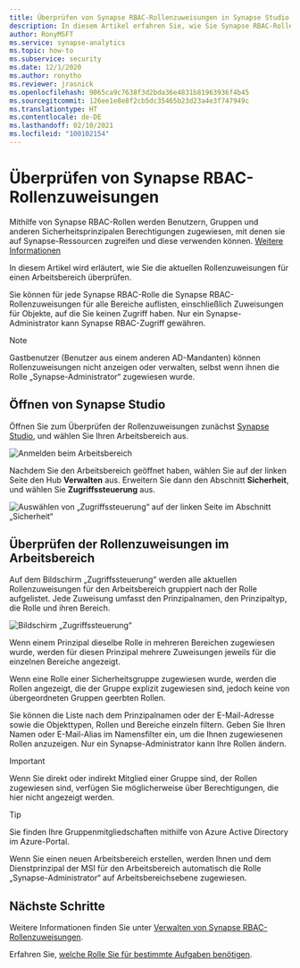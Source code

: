 ```yaml
---
title: Überprüfen von Synapse RBAC-Rollenzuweisungen in Synapse Studio
description: In diesem Artikel erfahren Sie, wie Sie Synapse RBAC-Rollenzuweisungen in Synapse Studio überprüfen.
author: RonyMSFT
ms.service: synapse-analytics
ms.topic: how-to
ms.subservice: security
ms.date: 12/1/2020
ms.author: ronytho
ms.reviewer: jrasnick
ms.openlocfilehash: 9065ca9c7638f3d2bda36e4831b81963936f4b45
ms.sourcegitcommit: 126ee1e8e8f2cb5dc35465b23d23a4e3f747949c
ms.translationtype: HT
ms.contentlocale: de-DE
ms.lasthandoff: 02/10/2021
ms.locfileid: "100102154"
---
```

# <a name="how-to-review-synapse-rbac-role-assignments"></a>Überprüfen von Synapse RBAC-Rollenzuweisungen

Mithilfe von Synapse RBAC-Rollen werden Benutzern, Gruppen und anderen Sicherheitsprinzipalen Berechtigungen zugewiesen, mit denen sie auf Synapse-Ressourcen zugreifen und diese verwenden können.  [Weitere Informationen](./synapse-workspace-synapse-rbac.md)

In diesem Artikel wird erläutert, wie Sie die aktuellen Rollenzuweisungen für einen Arbeitsbereich überprüfen.

Sie können für jede Synapse RBAC-Rolle die Synapse RBAC-Rollenzuweisungen für alle Bereiche auflisten, einschließlich Zuweisungen für Objekte, auf die Sie keinen Zugriff haben. Nur ein Synapse-Administrator kann Synapse RBAC-Zugriff gewähren.  

>[!Note]
>Gastbenutzer (Benutzer aus einem anderen AD-Mandanten) können Rollenzuweisungen nicht anzeigen oder verwalten, selbst wenn ihnen die Rolle „Synapse-Administrator“ zugewiesen wurde.    

## <a name="open-synapse-studio"></a>Öffnen von Synapse Studio  

Öffnen Sie zum Überprüfen der Rollenzuweisungen zunächst [Synapse Studio](https://web.azuresynapse.net/), und wählen Sie Ihren Arbeitsbereich aus. 

![Anmelden beim Arbeitsbereich](./media/common/login-workspace.png) 
 
 Nachdem Sie den Arbeitsbereich geöffnet haben, wählen Sie auf der linken Seite den Hub **Verwalten** aus. Erweitern Sie dann den Abschnitt **Sicherheit**, und wählen Sie **Zugriffssteuerung** aus. 

 ![Auswählen von „Zugriffssteuerung“ auf der linken Seite im Abschnitt „Sicherheit“](./media/how-to-manage-synapse-rbac-role-assignments/left-nav-security-access-control.png)

## <a name="review-workspace-role-assignments"></a>Überprüfen der Rollenzuweisungen im Arbeitsbereich

Auf dem Bildschirm „Zugriffssteuerung“ werden alle aktuellen Rollenzuweisungen für den Arbeitsbereich gruppiert nach der Rolle aufgelistet. Jede Zuweisung umfasst den Prinzipalnamen, den Prinzipaltyp, die Rolle und ihren Bereich.

![Bildschirm „Zugriffssteuerung“](./media/how-to-review-synapse-rbac-role-assignments/access-control-assignments.png)

Wenn einem Prinzipal dieselbe Rolle in mehreren Bereichen zugewiesen wurde, werden für diesen Prinzipal mehrere Zuweisungen jeweils für die einzelnen Bereiche angezeigt.  

Wenn eine Rolle einer Sicherheitsgruppe zugewiesen wurde, werden die Rollen angezeigt, die der Gruppe explizit zugewiesen sind, jedoch keine von übergeordneten Gruppen geerbten Rollen.  

Sie können die Liste nach dem Prinzipalnamen oder der E-Mail-Adresse sowie die Objekttypen, Rollen und Bereiche einzeln filtern. Geben Sie Ihren Namen oder E-Mail-Alias im Namensfilter ein, um die Ihnen zugewiesenen Rollen anzuzeigen. Nur ein Synapse-Administrator kann Ihre Rollen ändern.

>[!Important] 
>Wenn Sie direkt oder indirekt Mitglied einer Gruppe sind, der Rollen zugewiesen sind, verfügen Sie möglicherweise über Berechtigungen, die hier nicht angezeigt werden.

>[!tip]
>Sie finden Ihre Gruppenmitgliedschaften mithilfe von Azure Active Directory im Azure-Portal.  

Wenn Sie einen neuen Arbeitsbereich erstellen, werden Ihnen und dem Dienstprinzipal der MSI für den Arbeitsbereich automatisch die Rolle „Synapse-Administrator“ auf Arbeitsbereichsebene zugewiesen.

## <a name="next-steps"></a>Nächste Schritte

Weitere Informationen finden Sie unter [Verwalten von Synapse RBAC-Rollenzuweisungen](./how-to-manage-synapse-rbac-role-assignments.md).

Erfahren Sie, [welche Rolle Sie für bestimmte Aufgaben benötigen](./synapse-workspace-understand-what-role-you-need.md).